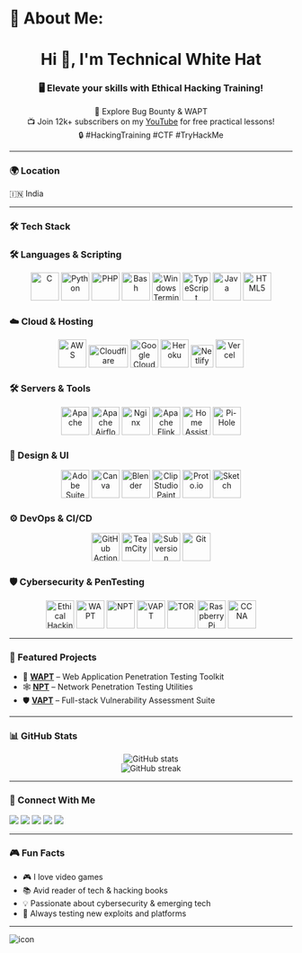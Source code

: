 # 💫 About Me:
<h1 align="center">Hi 👋, I'm Technical White Hat</h1>
<h3 align="center">🖥️ Elevate your skills with Ethical Hacking Training!</h3>
<p align="center">
🤝 Explore Bug Bounty & WAPT<br>
📺 Join 12k+ subscribers on my <a href="https://www.youtube.com/">YouTube</a> for free practical lessons!<br>
🔒 #HackingTraining #CTF #TryHackMe
</p>

---

### 🌍 Location  
🇮🇳 India

---

### 🛠️ Tech Stack

### 🛠️ Languages & Scripting

<p align="center">
  <!-- C -->
  <img src="https://cdn.jsdelivr.net/gh/devicons/devicon/icons/c/c-original.svg" alt="C" width="50" height="50"/>

  <!-- Python -->
  <img src="https://cdn.jsdelivr.net/gh/devicons/devicon/icons/python/python-original.svg" alt="Python" width="50" height="50"/>

  <!-- PHP -->
  <img src="https://cdn.jsdelivr.net/gh/devicons/devicon/icons/php/php-original.svg" alt="PHP" width="50" height="50"/>

  <!-- Bash -->
  <img src="https://cdn.jsdelivr.net/gh/devicons/devicon/icons/bash/bash-original.svg" alt="Bash" width="50" height="50"/>

  <!-- Windows Terminal (custom icon) -->
  <img src="https://upload.wikimedia.org/wikipedia/commons/0/01/Windows_Terminal_Logo_256x256.png" alt="Windows Terminal" width="50" height="50"/>

  <!-- TypeScript -->
  <img src="https://cdn.jsdelivr.net/gh/devicons/devicon/icons/typescript/typescript-original.svg" alt="TypeScript" width="50" height="50"/>

  <!-- Java -->
  <img src="https://cdn.jsdelivr.net/gh/devicons/devicon/icons/java/java-original.svg" alt="Java" width="50" height="50"/>

  <!-- HTML5 -->
  <img src="https://cdn.jsdelivr.net/gh/devicons/devicon/icons/html5/html5-original.svg" alt="HTML5" width="50" height="50"/>
</p>


### ☁️ Cloud & Hosting

<p align="center">
  <!-- AWS -->
  <img src="https://cdn.jsdelivr.net/gh/devicons/devicon/icons/amazonwebservices/amazonwebservices-original.svg" alt="AWS" width="50" height="50"/>

  <!-- Cloudflare (custom icon) -->
  <img src="https://upload.wikimedia.org/wikipedia/commons/b/ba/Cloudflare_Logo.png" alt="Cloudflare" width="70" height="40"/>

  <!-- Google Cloud -->
  <img src="https://cdn.jsdelivr.net/gh/devicons/devicon/icons/googlecloud/googlecloud-original.svg" alt="Google Cloud" width="50" height="50"/>

  <!-- Heroku -->
  <img src="https://cdn.jsdelivr.net/gh/devicons/devicon/icons/heroku/heroku-original.svg" alt="Heroku" width="50" height="50"/>

  <!-- Netlify -->
  <img src="https://www.netlify.com/v3/img/components/logomark.png" alt="Netlify" width="40" height="40"/>

  <!-- Vercel -->
  <img src="https://assets.vercel.com/image/upload/v1607554385/repositories/vercel/logo.png" alt="Vercel" width="50" height="50"/>
</p>


### 🛠️ Servers & Tools

<p align="center">
  <!-- Apache -->
  <img src="https://cdn.jsdelivr.net/gh/devicons/devicon/icons/apache/apache-original.svg" alt="Apache" width="50" height="50"/>

  <!-- Apache Airflow -->
  <img src="https://cdn.jsdelivr.net/gh/devicons/devicon/icons/apacheairflow/apacheairflow-original.svg" alt="Apache Airflow" width="50" height="50"/>

  <!-- Nginx -->
  <img src="https://cdn.jsdelivr.net/gh/devicons/devicon/icons/nginx/nginx-original.svg" alt="Nginx" width="50" height="50"/>

  <!-- Apache Flink -->
  <img src="https://flink.apache.org/images/flink-logo.png" alt="Apache Flink" width="50" height="50"/>

  <!-- Home Assistant -->
  <img src="https://brands.home-assistant.io/home-assistant/logo.png" alt="Home Assistant" width="50" height="50"/>

  <!-- Pi-Hole -->
  <img src="https://github.com/pi-hole/pi-hole/blob/master/advanced/whitelist/images/pihole-logo.png" alt="Pi-Hole" width="50" height="50"/>
</p>

### 🎨 Design & UI

<p align="center">
  <!-- Adobe Suite -->
  <img src="https://upload.wikimedia.org/wikipedia/commons/0/0a/Adobe_Logo_2018.svg" alt="Adobe Suite" width="50" height="50"/>

  <!-- Canva -->
  <img src="https://upload.wikimedia.org/wikipedia/commons/9/97/Canva_logo.png" alt="Canva" width="50" height="50"/>

  <!-- Blender -->
  <img src="https://upload.wikimedia.org/wikipedia/commons/6/6a/Blender_logo_2014.svg" alt="Blender" width="50" height="50"/>

  <!-- Clip Studio Paint -->
  <img src="https://upload.wikimedia.org/wikipedia/commons/5/5d/Clip_Studio_Paint_logo.svg" alt="Clip Studio Paint" width="50" height="50"/>

  <!-- Proto.io -->
  <img src="https://upload.wikimedia.org/wikipedia/commons/3/3e/Proto.io_logo.svg" alt="Proto.io" width="50" height="50"/>

  <!-- Sketch -->
  <img src="https://upload.wikimedia.org/wikipedia/commons/3/3a/Sketch_Logo.svg" alt="Sketch" width="50" height="50"/>
</p>


### ⚙️ DevOps & CI/CD

<p align="center">
  <!-- GitHub Actions -->
  <img src="https://techicons.dev/icons/githubactions" alt="GitHub Actions" width="50" height="50"/>

  <!-- TeamCity -->
  <img src="https://icons.homarr.dev/icons/teamcity" alt="TeamCity" width="50" height="50"/>

  <!-- Subversion -->
  <img src="https://icons8.com/icons/set/subversion" alt="Subversion" width="50" height="50"/>

  <!-- Git -->
  <img src="https://iconscout.com/free/icons/git" alt="Git" width="50" height="50"/>
</p>


### 🛡️ Cybersecurity & PenTesting

<p align="center">
  <!-- Ethical Hacking -->
  <img src="https://www.svgrepo.com/show/9587585/ethical-hacking.svg" alt="Ethical Hacking" width="50" height="50"/>

  <!-- Web Application Pen Testing (WAPT) -->
  <img src="https://www.secureideas.com/web-application-penetration-testing" alt="WAPT" width="50" height="50"/>

  <!-- Network Pen Testing (NPT) -->
  <img src="https://www.secureideas.com/network-penetration-testing" alt="NPT" width="50" height="50"/>

  <!-- Vulnerability Assessment & Pen Testing (VAPT) -->
  <img src="https://www.secureideas.com/vulnerability-assessment-penetration-testing" alt="VAPT" width="50" height="50"/>

  <!-- TOR -->
  <img src="https://www.torproject.org/images/tor-logo.svg" alt="TOR" width="50" height="50"/>

  <!-- Raspberry Pi -->
  <img src="https://www.svgrepo.com/show/303239/raspberry-pi-logo.svg" alt="Raspberry Pi" width="50" height="50"/>

  <!-- CCNA -->
  <img src="https://www.cisco.com/c/en/us/about/brand-center/logo-usage-guidelines/certification-logo.html" alt="CCNA" width="50" height="50"/>
</p>

---

### 📂 Featured Projects

- 🔐 **[WAPT](https://github.com/TechnicalWhiteHat/wapt)** – Web Application Penetration Testing Toolkit  
- 🕸️ **[NPT](https://github.com/TechnicalWhiteHat/npt)** – Network Penetration Testing Utilities  
- 🛡️ **[VAPT](https://github.com/TechnicalWhiteHat/vapt)** – Full-stack Vulnerability Assessment Suite

---

### 📊 GitHub Stats

<p align="center">
  <img src="https://github-readme-stats.vercel.app/api?username=TechnicalWhiteHat&show_icons=true&theme=dark" alt="GitHub stats" />
  <br />
  <img src="https://streak-stats.demolab.com?user=TechnicalWhiteHat&theme=dark" alt="GitHub streak" />
</p>

---

### 📲 Connect With Me

<p align="left">
  <a href="https://youtube.com" target="_blank"><img src="https://img.shields.io/badge/YouTube-red?style=for-the-badge&logo=youtube&logoColor=white"/></a>
  <a href="https://instagram.com" target="_blank"><img src="https://img.shields.io/badge/Instagram-E4405F?style=for-the-badge&logo=instagram&logoColor=white"/></a>
  <a href="https://facebook.com" target="_blank"><img src="https://img.shields.io/badge/Facebook-1877F2?style=for-the-badge&logo=facebook&logoColor=white"/></a>
  <a href="https://t.me" target="_blank"><img src="https://img.shields.io/badge/Telegram-2CA5E0?style=for-the-badge&logo=telegram&logoColor=white"/></a>
  <a href="https://linkedin.com" target="_blank"><img src="https://img.shields.io/badge/LinkedIn-blue?style=for-the-badge&logo=linkedin&logoColor=white"/></a>
</p>

---

### 🎮 Fun Facts

- 🎮 I love video games  
- 📚 Avid reader of tech & hacking books  
- 💡 Passionate about cybersecurity & emerging tech  
- 🧪 Always testing new exploits and platforms

---

![icon](![image](https://github.com/user-attachments/assets/fce1a5f8-d4a4-4ea9-9c32-19d5881302e0)
)
